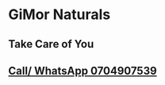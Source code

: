 # GiMor Naturals

## Take Care of You

## [Call/ WhatsApp 0704907539](https://wa.me/+254704907539)

